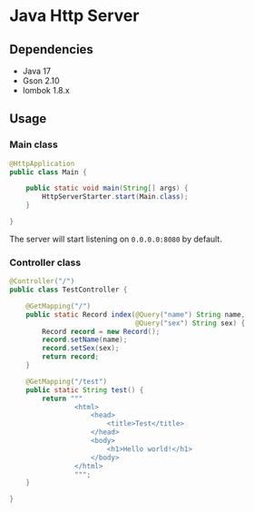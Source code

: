 # Java Http Server

## Dependencies

- Java 17
- Gson 2.10
- lombok 1.8.x

## Usage

### Main class

```java
@HttpApplication
public class Main {

    public static void main(String[] args) {
        HttpServerStarter.start(Main.class);
    }

}
```

The server will start listening on `0.0.0.0:8080` by default.

### Controller class

```java
@Controller("/")
public class TestController {

    @GetMapping("/")
    public static Record index(@Query("name") String name,
                               @Query("sex") String sex) {
        Record record = new Record();
        record.setName(name);
        record.setSex(sex);
        return record;
    }

    @GetMapping("/test")
    public static String test() {
        return """
                <html>
                    <head>
                        <title>Test</title>
                    </head>
                    <body>
                        <h1>Hello world!</h1>
                    </body>
                </html>
                """;
    }

}
```